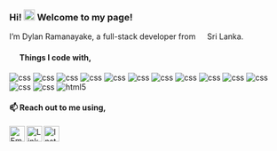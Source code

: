 ### Hi! <img src="https://media.giphy.com/media/hvRJCLFzcasrR4ia7z/giphy.gif" height="20px"> Welcome to my page!
I’m Dylan Ramanayake, a full-stack developer from <img src="https://user-images.githubusercontent.com/69090976/166183645-46552283-ea45-4ca0-9913-6ab5199aed07.png" width="13"/> Sri Lanka. 

#### <a href="#"><img src="https://user-images.githubusercontent.com/69090976/166184596-0a143f7a-7362-4a09-9c65-13f3806373f1.png" width="15"/></a> Things I code with,
<p>
  <img alt="css" src="https://img.shields.io/badge/-JavaScript-F7DF1E?style=flat-square&logo=javascript&logoColor=white" />
  <img alt="css" src="https://img.shields.io/badge/-C Sharp-239120?style=flat-square&logo=csharp&logoColor=white" />
  <img alt="css" src="https://img.shields.io/badge/-Python-3776AB?style=flat-square&logo=python&logoColor=white" />
  <img alt="css" src="https://img.shields.io/badge/-Angular-DD0031?style=flat-square&logo=angular&logoColor=white" />
  <img alt="css" src="https://img.shields.io/badge/-React-61DAFB?style=flat-square&logo=react&logoColor=white" />
  <img alt="css" src="https://img.shields.io/badge/-Java-007396?style=flat-square&logo=java&logoColor=white" />
  <img alt="css" src="https://img.shields.io/badge/-Flutter-02569B?style=flat-square&logo=flutter&logoColor=white" />
  <img alt="css" src="https://img.shields.io/badge/-Kotlin-7F52FF?style=flat-square&logo=kotlin&logoColor=white" />
  <img alt="css" src="https://img.shields.io/badge/-C-A8B9CC?style=flat-square&logo=c&logoColor=white" />
  <img alt="css" src="https://img.shields.io/badge/-PHP-777BB4?style=flat-square&logo=php&logoColor=white" />
  <img alt="css" src="https://img.shields.io/badge/-Node.js-339933?style=flat-square&logo=nodedotjs&logoColor=white" />
  <img alt="css" src="https://img.shields.io/badge/-Bootstrap-7952B3?style=flat-square&logo=bootstrap&logoColor=white" />
  <img alt="css" src="https://img.shields.io/badge/-CSS3-1572B6?style=flat-square&logo=css3&logoColor=white" />
  <img alt="html5" src="https://img.shields.io/badge/-HTML5-E34F26?style=flat-square&logo=html5&logoColor=white" />
</p>

#### 📫 Reach out to me using,

<a href="mailto:dilandevv@gmail.com">
  <img align="left" alt="Email" width="28px" src="https://img.icons8.com/emoji/344/e-mail.png" />
</a>
<a href="https://www.linkedin.com/in/dylanramanayake/">
  <img align="left" alt="Linkdin" width="28px" src="https://img.icons8.com/fluency/344/linkedin.png" />
</a>
<a href="https://www.instagram.com/dylan.ramanayake/">
  <img align="left" alt="Instagram" width="28px" src="https://img.icons8.com/fluency/344/instagram-new.png" />
</a>
